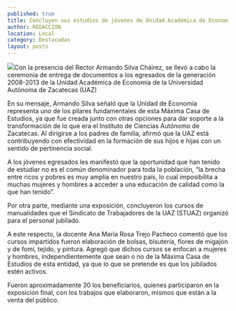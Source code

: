 ```yaml
---
published: true
title: Concluyen sus estudios de jóvenes de Unidad Académica de Economía
author: REDACCION
location: Local
category: Destacadas
layout: posts
---
```


![](http://i.imgur.com/ffVCAXam.jpg)Con la presencia del Rector Armando Silva Cháirez, se llevó a cabo la ceremonia de entrega de documentos a los egresados de la generación 2008-2013 de la Unidad Académica de Economía de la Universidad Autónoma de Zacatecas (UAZ)

En su mensaje, Armando Silva señaló que la Unidad de Economía representa uno de los pilares fundamentales de esta Máxima Casa de Estudios, ya que fue creada junto con otras opciones para dar soporte a la transformación de lo que era el Instituto de Ciencias Autónomo de Zacatecas. Al dirigirse a los padres de familia, afirmó que la UAZ está contribuyendo con efectividad en la formación de sus hijos e hijas con un sentido de pertinencia social.

A los jóvenes egresados les manifestó que la oportunidad que han tenido de estudiar no es el común denominador para toda la población, “la brecha entre ricos y pobres es muy amplia en nuestro país, lo cual imposibilita a muchas mujeres y hombres a acceder a una educación de calidad como la que han tenido”.

Por otra parte, mediante una exposición, concluyeron los cursos de manualidades que el Sindicato de Trabajadores de la UAZ (STUAZ) organizó para el personal jubilado. 

A este respecto, la docente Ana María Rosa Trejo Pacheco comentó que los cursos impartidos fueron elaboración de bolsas, bisutería, flores de migajón y de fomi, tejido, y pintura. Agregó que dichos cursos se enfocan a mujeres y hombres, independientemente que sean o no de la Máxima Casa de Estudios de esta entidad, ya que lo que se pretende es que los jubilados estén activos.

Fueron aproximadamente 30 los beneficiarios, quienes participaron en la exposición final, con los trabajos que elaboraron, mismos que están a la venta del público.

